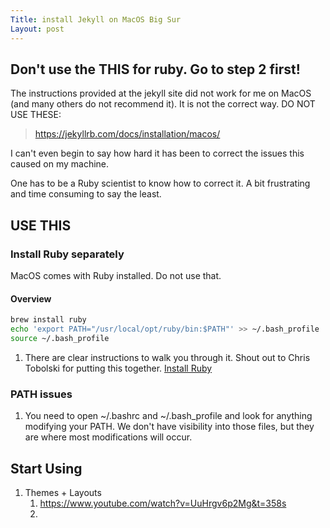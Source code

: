 ```yaml
---
Title: install Jekyll on MacOS Big Sur
Layout: post
---
```


## Don't use the THIS for ruby. Go to step 2 first!
The instructions provided at the jekyll site did not work for me  on MacOS (and many others do not recommend it). It is not the correct way. 
DO NOT USE THESE:
>https://jekyllrb.com/docs/installation/macos/

I can't even begin to say how hard it has been to correct the issues this caused on my machine. 

One has to be a Ruby scientist to know how to correct it. A bit frustrating and time consuming to say the least.

## USE THIS
### Install Ruby separately
MacOS comes with Ruby installed. Do not use that. 

#### Overview

```bash
brew install ruby
echo 'export PATH="/usr/local/opt/ruby/bin:$PATH"' >> ~/.bash_profile
source ~/.bash_profile
```

1. There are clear instructions to walk you through it. Shout out to Chris Tobolski for putting this together.  [Install Ruby](https://stackify.com/install-ruby-on-your-mac-everything-you-need-to-get-going/)

### PATH issues

1. You need to open ~/.bashrc and ~/.bash_profile and look for anything modifying your PATH. We don't have visibility into those files, but they are where most modifications will occur.



## Start Using

1. Themes + Layouts
   1. https://www.youtube.com/watch?v=UuHrgv6p2Mg&t=358s
   2. 



